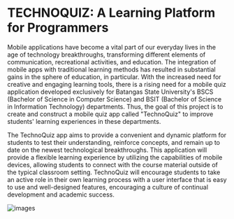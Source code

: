 # TECHNOQUIZ: A Learning Platform for Programmers
  Mobile applications have become a vital part of our everyday lives in the age of technology breakthroughs, transforming different elements of communication, recreational activities, and education. The integration of mobile apps with traditional learning methods has resulted in substantial gains in the sphere of education, in particular. With the increased need for creative and engaging learning tools, there is a rising need for a mobile quiz application developed exclusively for Batangas State University's BSCS (Bachelor of Science in Computer Science) and BSIT (Bachelor of Science in Information Technology) departments. Thus, the goal of this project is to create and construct a mobile quiz app called "TechnoQuiz" to improve students' learning experiences in these departments.

  
The TechnoQuiz app aims to provide a convenient and dynamic platform for students to test their understanding, reinforce concepts, and remain up to date on the newest technological breakthroughs. This application will provide a flexible learning experience by utilizing the capabilities of mobile devices, allowing students to connect with the course material outside of the typical classroom setting. TechnoQuiz will encourage students to take an active role in their own learning process with a user interface that is easy to use and well-designed features, encouraging a culture of continual development and academic success.



  
![images](https://github.com/mariusjacob-batstateu/technoQuiz/assets/113661293/0219ead2-dd41-4dcc-a15e-0448c24ae61f)
